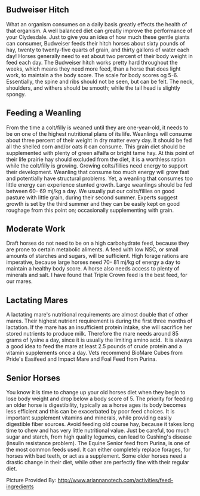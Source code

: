 ## Budweiser Hitch
What an organism consumes on a daily basis greatly effects the health of that organism. A well balanced diet can greatly improve the performance of your Clydesdale. Just to give you an idea of how much these gentle giants can consumer, Budweiser feeds their hitch horses about sixty pounds of hay, twenty to twenty-five quarts of grain, and thirty gallons of water each day! Horses generally need to eat about two percent of their body weight in feed each day.  The Budweiser hitch works pretty hard throughout the weeks, which means they need more feed, than a horse that does light work, to maintain a the body score. The scale for body scores og 5-6. Essentially, the spine and ribs should not be seen, but can be felt. The neck, shoulders, and withers should be smooth; while the tail head is slightly spongy.

## Feeding a Weanling
From the time a colt/filly is weaned until they are one-year-old, it needs to be on one of the highest nutritional plans of its life. Weanlings will consume about three percent of their weight in dry matter every day. It should be fed all the shelled corn and/or oats it can consume. This grain diet should be supplemented with plenty of green alfalfa or bright tame hay. At this point of their life prairie hay should excluded from the diet, it is a worthless ration while the colt/filly is growing. Growing colts/fillies need energy to support their development. Weanling that consume too much energy will grow fast and potentially have structural problems. Yet, a weanling that consumes too little energy can experience stunted growth. Large weanlings should be fed between 60- 69 mj/kg a day. We usually put our colts/fillies on good pasture with little grain, during their second summer. Experts suggest growth is set by the third summer and they can be easily kept on good roughage from this point on; occasionally supplementing with grain.

## Moderate Work
Draft horses do not need to be on a high carbohydrate feed, because they are prone to certain metabolic aliments. A feed with low NSC, or small amounts of starches and sugars, will be sufficient. High forage rations are imperative, because large horses need 70- 81 mj/kg of energy a day to maintain a healthy body score. A horse also needs access to plenty of minerals and salt. I have found that Triple Crown feed is the best feed, for our mares.


## Lactating Mares
A lactating mare's nutritional requirements are almost double that of other mares. Their highest nutrient requirement is during the first three months of lactation. If the mare has an insufficient protein intake, she will sacrifice her stored nutrients to produce milk. Therefore the mare needs around 85 grams of lysine a day, since it is usually the limiting amino acid.  It is always a good idea to feed the mare at least 2.5 pounds of crude protein and a vitamin supplements once a day. Vets recommend BioMare Cubes from Pride's Easifeed and Impact Mare and Foal Feed from Purina. 

## Senior Horses
You know it is time to change up your old horses diet when they begin to lose body weight and drop below a body score of 5. The priority for feeding an older horse is digestibility, typically as a horse ages its body becomes less efficient and this can be exacerbated by poor feed choices. It is important supplement vitamins and minerals, while providing easily digestible fiber sources. Avoid feeding old course hay, because it takes long time to chew and has very little nutritional value. Just be careful, too much sugar and starch, from high quality legumes, can lead to Cushing's disease (insulin resistance problem). The Equine Senior feed from Purina, is one of the most common feeds used. It can either completely replace forages, for horses with bad teeth, or act as a supplement. Some older horses need a drastic change in their diet, while other are perfectly fine with their regular diet.


Picture Provided By: http://www.ariannanotech.com/activities/feed-ingredients
